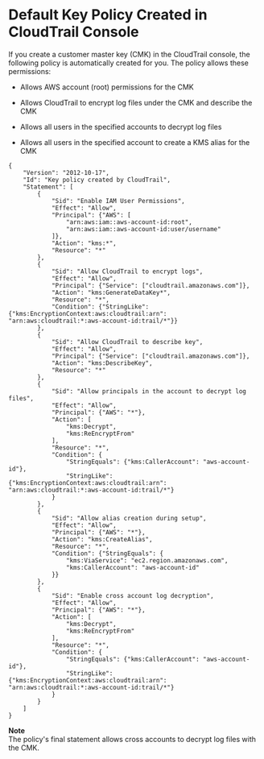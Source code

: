 # Default Key Policy Created in CloudTrail Console<a name="default-cmk-policy"></a>

If you create a customer master key \(CMK\) in the CloudTrail console, the following policy is automatically created for you\. The policy allows these permissions:

+ Allows AWS account \(root\) permissions for the CMK

+ Allows CloudTrail to encrypt log files under the CMK and describe the CMK

+ Allows all users in the specified accounts to decrypt log files

+ Allows all users in the specified account to create a KMS alias for the CMK

```
{
    "Version": "2012-10-17",
    "Id": "Key policy created by CloudTrail",
    "Statement": [
        {
            "Sid": "Enable IAM User Permissions",
            "Effect": "Allow",
            "Principal": {"AWS": [
                "arn:aws:iam::aws-account-id:root",
                "arn:aws:iam::aws-account-id:user/username"
            ]},
            "Action": "kms:*",
            "Resource": "*"
        },
        {
            "Sid": "Allow CloudTrail to encrypt logs",
            "Effect": "Allow",
            "Principal": {"Service": ["cloudtrail.amazonaws.com"]},
            "Action": "kms:GenerateDataKey*",
            "Resource": "*",
            "Condition": {"StringLike": {"kms:EncryptionContext:aws:cloudtrail:arn": "arn:aws:cloudtrail:*:aws-account-id:trail/*"}}
        },
        {
            "Sid": "Allow CloudTrail to describe key",
            "Effect": "Allow",
            "Principal": {"Service": ["cloudtrail.amazonaws.com"]},
            "Action": "kms:DescribeKey",
            "Resource": "*"
        },
        {
            "Sid": "Allow principals in the account to decrypt log files",
            "Effect": "Allow",
            "Principal": {"AWS": "*"},
            "Action": [
                "kms:Decrypt",
                "kms:ReEncryptFrom"
            ],
            "Resource": "*",
            "Condition": {
                "StringEquals": {"kms:CallerAccount": "aws-account-id"},
                "StringLike": {"kms:EncryptionContext:aws:cloudtrail:arn": "arn:aws:cloudtrail:*:aws-account-id:trail/*"}
            }
        },
        {
            "Sid": "Allow alias creation during setup",
            "Effect": "Allow",
            "Principal": {"AWS": "*"},
            "Action": "kms:CreateAlias",
            "Resource": "*",
            "Condition": {"StringEquals": {
                "kms:ViaService": "ec2.region.amazonaws.com",
                "kms:CallerAccount": "aws-account-id"
            }}
        },
        {
            "Sid": "Enable cross account log decryption",
            "Effect": "Allow",
            "Principal": {"AWS": "*"},
            "Action": [
                "kms:Decrypt",
                "kms:ReEncryptFrom"
            ],
            "Resource": "*",
            "Condition": {
                "StringEquals": {"kms:CallerAccount": "aws-account-id"},
                "StringLike": {"kms:EncryptionContext:aws:cloudtrail:arn": "arn:aws:cloudtrail:*:aws-account-id:trail/*"}
            }
        }
    ]
}
```

**Note**  
The policy's final statement allows cross accounts to decrypt log files with the CMK\.